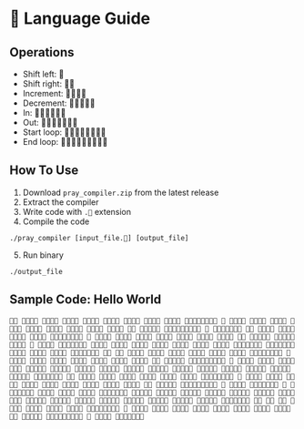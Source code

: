 # 🙏 Language Guide
## Operations
- Shift left: 🙏
- Shift right: 🙏🙏
- Increment: 🙏🙏🙏🙏
- Decrement: 🙏🙏🙏🙏🙏
- In: 🙏🙏🙏🙏🙏🙏
- Out: 🙏🙏🙏🙏🙏🙏🙏
- Start loop: 🙏🙏🙏🙏🙏🙏🙏🙏
- End loop: 🙏🙏🙏🙏🙏🙏🙏🙏🙏

## How To Use
1. Download `pray_compiler.zip` from the latest release
2. Extract the compiler
3. Write code with `.🙏` extension
4. Compile the code
```
./pray_compiler [input_file.🙏] [output_file]
```
5. Run binary
```
./output_file
```

## Sample Code: Hello World
```
🙏🙏 🙏🙏🙏🙏 🙏🙏🙏🙏 🙏🙏🙏🙏 🙏🙏🙏🙏 🙏🙏🙏🙏 🙏🙏🙏🙏 🙏🙏🙏🙏 🙏🙏🙏🙏 🙏🙏🙏🙏🙏🙏🙏🙏 🙏 🙏🙏🙏🙏 🙏🙏🙏🙏 🙏🙏🙏🙏 🙏🙏🙏🙏 🙏🙏🙏🙏 🙏🙏🙏🙏 🙏🙏🙏🙏 🙏🙏🙏🙏 🙏🙏🙏🙏 🙏🙏 🙏🙏🙏🙏🙏 🙏🙏🙏🙏🙏🙏🙏🙏🙏 🙏 🙏🙏🙏🙏🙏🙏🙏 🙏🙏 🙏🙏🙏🙏 🙏🙏🙏🙏 🙏🙏🙏🙏 🙏🙏🙏🙏 🙏🙏🙏🙏🙏🙏🙏🙏 🙏 🙏🙏🙏🙏 🙏🙏🙏🙏 🙏🙏🙏🙏 🙏🙏🙏🙏 🙏🙏🙏🙏 🙏🙏🙏🙏 🙏🙏🙏🙏 🙏🙏 🙏🙏🙏🙏🙏 🙏🙏🙏🙏🙏🙏🙏🙏🙏 🙏 🙏🙏🙏🙏 🙏🙏🙏🙏🙏🙏🙏 🙏🙏🙏🙏 🙏🙏🙏🙏 🙏🙏🙏🙏 🙏🙏🙏🙏 🙏🙏🙏🙏 🙏🙏🙏🙏 🙏🙏🙏🙏 🙏🙏🙏🙏🙏🙏🙏 🙏🙏🙏🙏🙏🙏🙏 🙏🙏🙏🙏 🙏🙏🙏🙏 🙏🙏🙏🙏 🙏🙏🙏🙏🙏🙏🙏 🙏🙏 🙏🙏 🙏🙏🙏🙏 🙏🙏🙏🙏 🙏🙏🙏🙏 🙏🙏🙏🙏 🙏🙏🙏🙏 🙏🙏🙏🙏 🙏🙏🙏🙏🙏🙏🙏🙏 🙏 🙏🙏🙏🙏 🙏🙏🙏🙏 🙏🙏🙏🙏 🙏🙏🙏🙏 🙏🙏🙏🙏 🙏🙏🙏🙏 🙏🙏🙏🙏 🙏🙏 🙏🙏🙏🙏🙏 🙏🙏🙏🙏🙏🙏🙏🙏🙏 🙏 🙏🙏🙏🙏 🙏🙏🙏🙏 🙏🙏🙏🙏🙏🙏🙏 🙏🙏🙏🙏🙏 🙏🙏🙏🙏🙏 🙏🙏🙏🙏🙏 🙏🙏🙏🙏🙏 🙏🙏🙏🙏🙏 🙏🙏🙏🙏🙏 🙏🙏🙏🙏🙏 🙏🙏🙏🙏🙏 🙏🙏🙏🙏🙏 🙏🙏🙏🙏🙏 🙏🙏🙏🙏🙏 🙏🙏🙏🙏🙏 🙏🙏🙏🙏🙏🙏🙏 🙏🙏 🙏🙏🙏🙏 🙏🙏🙏🙏 🙏🙏🙏🙏 🙏🙏🙏🙏 🙏🙏🙏🙏 🙏🙏🙏🙏 🙏🙏🙏🙏🙏🙏🙏🙏 🙏 🙏🙏🙏🙏 🙏🙏🙏🙏 🙏🙏🙏🙏 🙏🙏🙏🙏 🙏🙏🙏🙏 🙏🙏🙏🙏 🙏🙏🙏🙏 🙏🙏🙏🙏 🙏🙏🙏🙏 🙏🙏 🙏🙏🙏🙏🙏 🙏🙏🙏🙏🙏🙏🙏🙏🙏 🙏 🙏🙏🙏🙏 🙏🙏🙏🙏🙏🙏🙏 🙏 🙏🙏🙏🙏🙏🙏🙏 🙏🙏🙏🙏 🙏🙏🙏🙏 🙏🙏🙏🙏 🙏🙏🙏🙏🙏🙏🙏 🙏🙏🙏🙏🙏 🙏🙏🙏🙏🙏 🙏🙏🙏🙏🙏 🙏🙏🙏🙏🙏 🙏🙏🙏🙏🙏 🙏🙏🙏🙏🙏 🙏🙏🙏🙏🙏🙏🙏 🙏🙏🙏🙏🙏 🙏🙏🙏🙏🙏 🙏🙏🙏🙏🙏 🙏🙏🙏🙏🙏 🙏🙏🙏🙏🙏 🙏🙏🙏🙏🙏 🙏🙏🙏🙏🙏 🙏🙏🙏🙏🙏 🙏🙏🙏🙏🙏🙏🙏 🙏🙏 🙏🙏 🙏🙏 🙏🙏🙏🙏 🙏🙏🙏🙏 🙏🙏🙏🙏 🙏🙏🙏🙏 🙏🙏🙏🙏🙏🙏🙏🙏 🙏 🙏🙏🙏🙏 🙏🙏🙏🙏 🙏🙏🙏🙏 🙏🙏🙏🙏 🙏🙏🙏🙏 🙏🙏🙏🙏 🙏🙏🙏🙏 🙏🙏🙏🙏 🙏🙏 🙏🙏🙏🙏🙏 🙏🙏🙏🙏🙏🙏🙏🙏🙏 🙏 🙏🙏🙏🙏 🙏🙏🙏🙏🙏🙏🙏
```